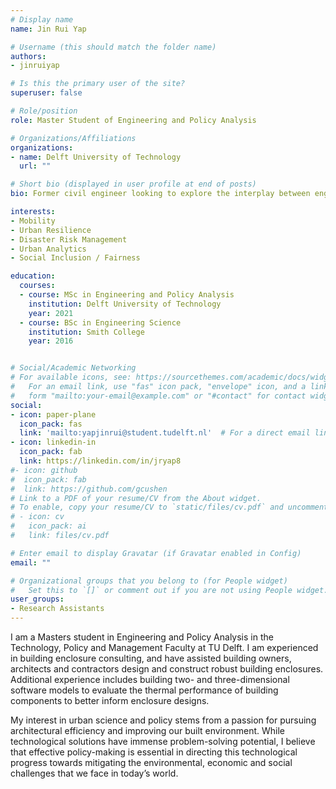 ```yaml
---
# Display name
name: Jin Rui Yap

# Username (this should match the folder name)
authors:
- jinruiyap

# Is this the primary user of the site?
superuser: false

# Role/position
role: Master Student of Engineering and Policy Analysis

# Organizations/Affiliations
organizations:
- name: Delft University of Technology
  url: ""

# Short bio (displayed in user profile at end of posts)
bio: Former civil engineer looking to explore the interplay between engineering and urban science and policy. I am interested in making livable cities a reality everywhere.

interests:
- Mobility
- Urban Resilience
- Disaster Risk Management
- Urban Analytics
- Social Inclusion / Fairness

education:
  courses:
  - course: MSc in Engineering and Policy Analysis
    institution: Delft University of Technology
    year: 2021
  - course: BSc in Engineering Science
    institution: Smith College
    year: 2016


# Social/Academic Networking
# For available icons, see: https://sourcethemes.com/academic/docs/widgets/#icons
#   For an email link, use "fas" icon pack, "envelope" icon, and a link in the
#   form "mailto:your-email@example.com" or "#contact" for contact widget.
social:
- icon: paper-plane
  icon_pack: fas
  link: 'mailto:yapjinrui@student.tudelft.nl'  # For a direct email link, use "mailto:test@example.org".
- icon: linkedin-in
  icon_pack: fab
  link: https://linkedin.com/in/jryap8
#- icon: github
#  icon_pack: fab
#  link: https://github.com/gcushen
# Link to a PDF of your resume/CV from the About widget.
# To enable, copy your resume/CV to `static/files/cv.pdf` and uncomment the lines below.
# - icon: cv
#   icon_pack: ai
#   link: files/cv.pdf

# Enter email to display Gravatar (if Gravatar enabled in Config)
email: ""

# Organizational groups that you belong to (for People widget)
#   Set this to `[]` or comment out if you are not using People widget.
user_groups:
- Research Assistants
---
```


I am a Masters student in Engineering and Policy Analysis in the Technology, Policy and Management Faculty at TU Delft. I am experienced in building enclosure consulting, and have assisted building owners, architects and contractors design and construct robust building enclosures. Additional experience includes building two- and three-dimensional software models to evaluate the thermal performance of building components to better inform enclosure designs.

My interest in urban science and policy stems from a passion for pursuing architectural efficiency and improving our built environment. While technological solutions have immense problem-solving potential, I believe that effective policy-making is essential in directing this technological progress towards mitigating the environmental, economic and social challenges that we face in today’s world.
